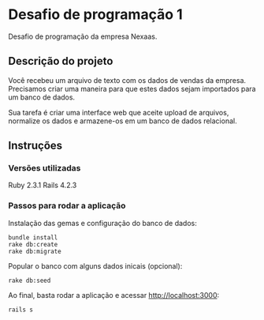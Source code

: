 # Desafio de programação 1
Desafio de programação da empresa Nexaas.

## Descrição do projeto
Você recebeu um arquivo de texto com os dados de vendas da empresa. Precisamos criar uma maneira para que estes dados sejam importados para um banco de dados.

Sua tarefa é criar uma interface web que aceite upload de arquivos, normalize os dados e armazene-os em um banco de dados relacional.

## Instruções

### Versões utilizadas

Ruby 2.3.1
Rails 4.2.3

### Passos para rodar a aplicação

Instalação das gemas e configuração do banco de dados:

    bundle install
    rake db:create
    rake db:migrate

Popular o banco com alguns dados inicais (opcional):

    rake db:seed

Ao final, basta rodar a aplicação e acessar [http://localhost:3000](http://localhost:3000):

    rails s
